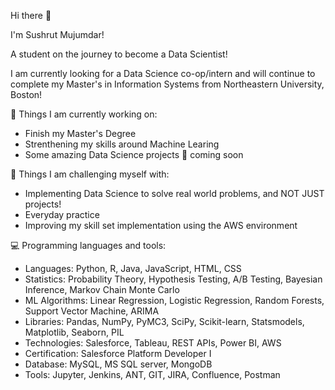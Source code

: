 Hi there 👋

I'm Sushrut Mujumdar!

A student on the journey to become a Data Scientist!

I am currently looking for a Data Science co-op/intern  and will continue to complete my Master's in Information Systems from Northeastern University, Boston!

🌱 Things I am currently working on:

- Finish my Master's Degree
- Strenthening my skills around Machine Learing
- Some amazing Data Science projects 🚀 coming soon

💪 Things I am challenging myself with:
- Implementing Data Science to solve real world problems, and NOT JUST projects!
- Everyday practice
- Improving my skill set implementation using the AWS environment

💻 Programming languages and tools:
- Languages: Python, R, Java, JavaScript, HTML, CSS
- Statistics: Probability Theory, Hypothesis Testing, A/B Testing, Bayesian Inference, Markov Chain Monte Carlo
- ML Algorithms: Linear Regression, Logistic Regression, Random Forests, Support Vector Machine, ARIMA 
- Libraries: Pandas, NumPy, PyMC3, SciPy, Scikit-learn, Statsmodels, Matplotlib, Seaborn, PIL
- Technologies: Salesforce, Tableau, REST APIs, Power BI, AWS 
- Certification: Salesforce Platform Developer I 
- Database: MySQL, MS SQL server, MongoDB
- Tools: Jupyter, Jenkins, ANT, GIT, JIRA, Confluence, Postman
